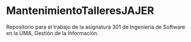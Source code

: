 # MantenimientoTalleresJAJER
Repositorio para el trabajo de la asignatura 301 de Ingeniería de Software en la UMA, Gestión de la Información. 
